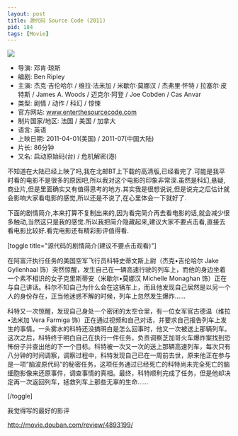 ```yaml
---
layout: post
title: 源代码 Source Code (2011)
pid: 184
tags: [Movie]
---
```

![](http://img3.douban.com/mpic/s4614668.jpg)

* 导演: 邓肯·琼斯
* 编剧: Ben Ripley
* 主演: 杰克·吉伦哈尔 / 维拉·法米加 / 米歇尔·莫娜汉 / 杰弗里·怀特 / 拉塞尔·皮特斯 / James A. Woods / 迈克尔·阿登 / Joe Cobden / Cas Anvar
* 类型: 剧情 / 动作 / 科幻 / 惊悚
* 官方网站: www.enterthesourcecode.com
* 制片国家/地区: 法国 / 美国 / 加拿大
* 语言: 英语
* 上映日期: 2011-04-01(美国) / 2011-07(中国大陆)
* 片长: 86分钟
* 又名: 启动原始码(台) / 危机解密(港)

不知道在大陆已经上映了吗,我在北邮BT上下载的高清版,已经看完了.可能是我平时看的电影不是很多的原因吧,所以我对这个电影的印象非常深.虽然是科幻,悬疑,商业片,但是里面确实又有值得思考的地方.其实我是很想说说,但是说完之后估计就会影响大家看电影的感觉,所以还是不说了,在心里体会一下就好了.

下面的剧情简介,本来打算不复制出来的,因为看完简介再去看电影的话,就会减少很多触动,当然这只是我的感觉.所以我把简介隐藏起来,建议大家不要点击看,直接去看电影比较好.看完电影还有精彩影评值得看.

[toggle title="源代码的剧情简介(建议不要点击观看)"]

在阿富汗执行任务的美国空军飞行员科特史蒂文斯上尉（杰克•吉伦哈尔 Jake Gyllenhaal 饰）突然惊醒，发生自己在一辆高速行驶的列车上，而他的身边坐着一个素不相识的女子克里斯蒂安（米歇尔•莫娜汉 Michelle Monaghan 饰）正在与自己讲话。科尔不知自己为什么会在这辆车上，而且他发现自己居然是以另一个人的身份存在，正当他迷惑不解的时候，列车上忽然发生爆炸……

科特又一次惊醒，发现自己身处一个密闭的太空仓里，有一位女军官古德温（维拉•法米加 Vera Farmiga 饰）正在通过视频和自己对话，并要求自己报告列车上发生的事情。一头雾水的科特还没搞明白是怎么回事时，他又一次被送上那辆列车。这次之后，科特终于明白自己在执行一件任务，负责调察芝加哥火车爆炸案找到恐怖份子并查出他的下一个目标。科特被一次又一次的送上那辆高速列车，每次只有八分钟的时间调察，调察过程中，科特发现自己已在一周前去世，原来他正在参与是一项“脑波原代码”的秘密任务，这项任务通过已经死亡的科特尚未完全死亡的脑细胞影像来还原事件，调查事情的真相。最终，科特顺利完成了任务，但是他却决定再一次返回列车，拯救列车上那些无辜的生命……

[/toggle]

我觉得写的最好的影评

<http://movie.douban.com/review/4893199/>
